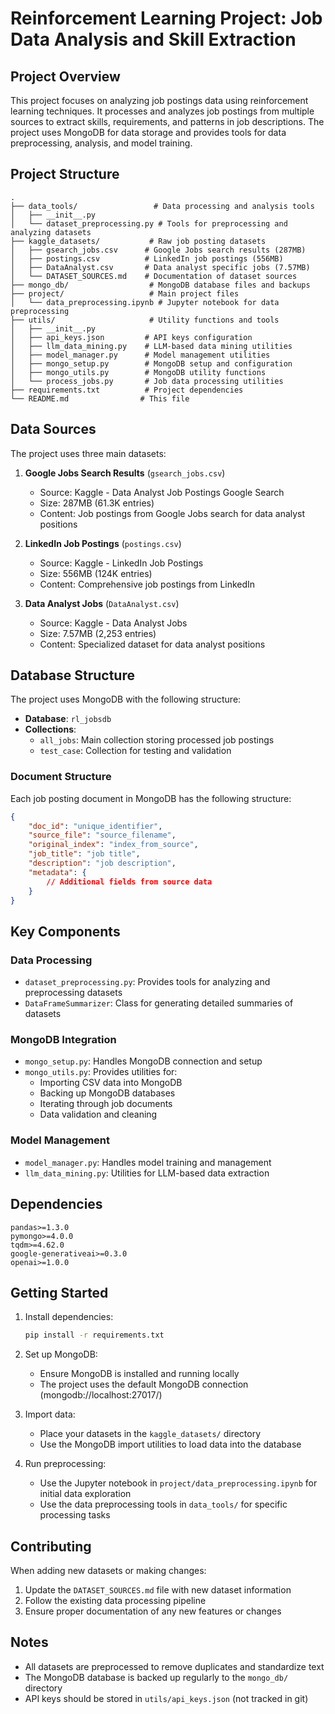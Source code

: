 # Reinforcement Learning Project: Job Data Analysis and Skill Extraction

## Project Overview
This project focuses on analyzing job postings data using reinforcement learning techniques. It processes and analyzes job postings from multiple sources to extract skills, requirements, and patterns in job descriptions. The project uses MongoDB for data storage and provides tools for data preprocessing, analysis, and model training.

## Project Structure

```
.
├── data_tools/                 # Data processing and analysis tools
│   ├── __init__.py
│   └── dataset_preprocessing.py # Tools for preprocessing and analyzing datasets
├── kaggle_datasets/           # Raw job posting datasets
│   ├── gsearch_jobs.csv      # Google Jobs search results (287MB)
│   ├── postings.csv          # LinkedIn job postings (556MB)
│   ├── DataAnalyst.csv       # Data analyst specific jobs (7.57MB)
│   └── DATASET_SOURCES.md    # Documentation of dataset sources
├── mongo_db/                  # MongoDB database files and backups
├── project/                   # Main project files
│   └── data_preprocessing.ipynb # Jupyter notebook for data preprocessing
├── utils/                     # Utility functions and tools
│   ├── __init__.py
│   ├── api_keys.json         # API keys configuration
│   ├── llm_data_mining.py    # LLM-based data mining utilities
│   ├── model_manager.py      # Model management utilities
│   ├── mongo_setup.py        # MongoDB setup and configuration
│   ├── mongo_utils.py        # MongoDB utility functions
│   └── process_jobs.py       # Job data processing utilities
├── requirements.txt          # Project dependencies
└── README.md                # This file
```

## Data Sources

The project uses three main datasets:

1. **Google Jobs Search Results** (`gsearch_jobs.csv`)
   - Source: Kaggle - Data Analyst Job Postings Google Search
   - Size: 287MB (61.3K entries)
   - Content: Job postings from Google Jobs search for data analyst positions

2. **LinkedIn Job Postings** (`postings.csv`)
   - Source: Kaggle - LinkedIn Job Postings
   - Size: 556MB (124K entries)
   - Content: Comprehensive job postings from LinkedIn

3. **Data Analyst Jobs** (`DataAnalyst.csv`)
   - Source: Kaggle - Data Analyst Jobs
   - Size: 7.57MB (2,253 entries)
   - Content: Specialized dataset for data analyst positions

## Database Structure

The project uses MongoDB with the following structure:

- **Database**: `rl_jobsdb`
- **Collections**:
  - `all_jobs`: Main collection storing processed job postings
  - `test_case`: Collection for testing and validation

### Document Structure
Each job posting document in MongoDB has the following structure:
```json
{
    "doc_id": "unique_identifier",
    "source_file": "source_filename",
    "original_index": "index_from_source",
    "job_title": "job title",
    "description": "job description",
    "metadata": {
        // Additional fields from source data
    }
}
```

## Key Components

### Data Processing
- `dataset_preprocessing.py`: Provides tools for analyzing and preprocessing datasets
- `DataFrameSummarizer`: Class for generating detailed summaries of datasets

### MongoDB Integration
- `mongo_setup.py`: Handles MongoDB connection and setup
- `mongo_utils.py`: Provides utilities for:
  - Importing CSV data into MongoDB
  - Backing up MongoDB databases
  - Iterating through job documents
  - Data validation and cleaning

### Model Management
- `model_manager.py`: Handles model training and management
- `llm_data_mining.py`: Utilities for LLM-based data extraction

## Dependencies
```
pandas>=1.3.0
pymongo>=4.0.0
tqdm>=4.62.0
google-generativeai>=0.3.0
openai>=1.0.0
```

## Getting Started

1. Install dependencies:
   ```bash
   pip install -r requirements.txt
   ```

2. Set up MongoDB:
   - Ensure MongoDB is installed and running locally
   - The project uses the default MongoDB connection (mongodb://localhost:27017/)

3. Import data:
   - Place your datasets in the `kaggle_datasets/` directory
   - Use the MongoDB import utilities to load data into the database

4. Run preprocessing:
   - Use the Jupyter notebook in `project/data_preprocessing.ipynb` for initial data exploration
   - Use the data preprocessing tools in `data_tools/` for specific processing tasks

## Contributing
When adding new datasets or making changes:
1. Update the `DATASET_SOURCES.md` file with new dataset information
2. Follow the existing data processing pipeline
3. Ensure proper documentation of any new features or changes

## Notes
- All datasets are preprocessed to remove duplicates and standardize text
- The MongoDB database is backed up regularly to the `mongo_db/` directory
- API keys should be stored in `utils/api_keys.json` (not tracked in git)